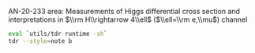 AN-20-233 area:
Measurements of Higgs differential cross section and interpretations in $\\rm H\\rightarrow 4\\ell$ ($\\ell=\\rm e,\\mu$) channel

```bash
eval `utils/tdr runtime -sh`
tdr --style=note b
```